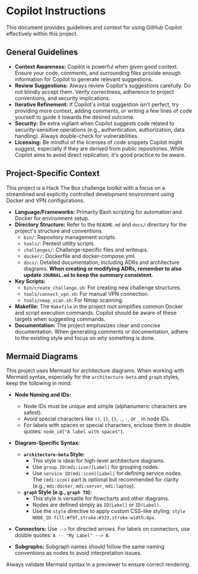 # Copilot Instructions

This document provides guidelines and context for using GitHub Copilot effectively within this project.

## General Guidelines

*   **Context Awareness:** Copilot is powerful when given good context. Ensure your code, comments, and surrounding files provide enough information for Copilot to generate relevant suggestions.
*   **Review Suggestions:** Always review Copilot's suggestions carefully. Do not blindly accept them. Verify correctness, adherence to project conventions, and security implications.
*   **Iterative Refinement:** If Copilot's initial suggestion isn't perfect, try providing more context, adding comments, or writing a few lines of code yourself to guide it towards the desired outcome.
*   **Security:** Be extra vigilant when Copilot suggests code related to security-sensitive operations (e.g., authentication, authorization, data handling). Always double-check for vulnerabilities.
*   **Licensing:** Be mindful of the licenses of code snippets Copilot might suggest, especially if they are derived from public repositories. While Copilot aims to avoid direct replication, it's good practice to be aware.

## Project-Specific Context

This project is a Hack The Box challenge toolkit with a focus on a streamlined and explicitly controlled development environment using Docker and VPN configurations.

*   **Language/Frameworks:** Primarily Bash scripting for automation and Docker for environment setup.
*   **Directory Structure:** Refer to the `README.md` and `docs/` directory for the project's structure and conventions.
    *   `bin/`: Repository management scripts.
    *   `tools/`: Pentest utility scripts.
    *   `challenges/`: Challenge-specific files and writeups.
    *   `docker/`: Dockerfile and docker-compose.yml.
    *   `docs/`: Detailed documentation, including ADRs and architecture diagrams. **When creating or modifying ADRs, remember to also update `JOURNAL.md` to keep the summary consistent.**
*   **Key Scripts:**
    *   `bin/create_challenge.sh`: For creating new challenge structures.
    *   `tools/connect_vpn.sh`: For manual VPN connection.
    *   `tools/nmap_scan.sh`: For Nmap scanning.
*   **Makefile:** The `Makefile` in the project root simplifies common Docker and script execution commands. Copilot should be aware of these targets when suggesting commands.
*   **Documentation:** The project emphasizes clear and concise documentation. When generating comments or documentation, adhere to the existing style and focus on *why* something is done.

## Mermaid Diagrams

This project uses Mermaid for architecture diagrams. When working with Mermaid syntax, especially for the `architecture-beta` and `graph` styles, keep the following in mind:

*   **Node Naming and IDs:**
    *   Node IDs must be unique and simple (alphanumeric characters are safest).
    *   Avoid special characters like `()`, `[]`, `{}`, `.`, `-`, or `_` in node IDs.
    *   For labels with spaces or special characters, enclose them in double quotes: `node_id["A label with spaces"]`.

*   **Diagram-Specific Syntax:**
    *   **`architecture-beta` Style:**
        *   This style is ideal for high-level architecture diagrams.
        *   Use `group ID(mdi:icon)[Label]` for grouping nodes.
        *   Use `service ID(mdi:icon)[Label]` for defining service nodes. The `(mdi:icon)` part is optional but recommended for clarity (e.g., `mdi:docker`, `mdi:server`, `mdi:laptop`).
    *   **`graph` Style (e.g., `graph TD`):**
        *   This style is versatile for flowcharts and other diagrams.
        *   Nodes are defined simply as `ID[Label]` or `ID(Label)`.
        *   Use the `style` directive to apply custom CSS-like styling: `style NODE_ID fill:#f9f,stroke:#333,stroke-width:4px`.

*   **Connectors:** Use `-->` for directed arrows. For labels on connectors, use double quotes: `A -- "My Label" --> B`.

*   **Subgraphs:** Subgraph names should follow the same naming conventions as nodes to avoid interpretation issues.

Always validate Mermaid syntax in a previewer to ensure correct rendering.
